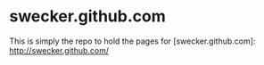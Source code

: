 # swecker.github.com

This is simply the repo to hold the pages for [swecker.github.com]:
http://swecker.github.com/
